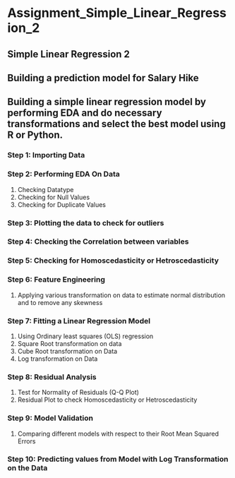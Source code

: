 # Assignment_Simple_Linear_Regression_2

## Simple Linear Regression 2

## Building a prediction model for Salary Hike
## Building a simple linear regression model by performing EDA and do necessary transformations and select the best model using R or Python.
### Step 1: Importing Data
### Step 2: Performing EDA On Data
1) Checking Datatype
2) Checking for Null Values
3) Checking for Duplicate Values
### Step 3: Plotting the data to check for outliers
### Step 4: Checking the Correlation between variables
### Step 5: Checking for Homoscedasticity or Hetroscedasticity
### Step 6: Feature Engineering
1) Applying various transformation on data to estimate normal distribution and to remove any skewness
### Step 7: Fitting a Linear Regression Model
1) Using Ordinary least squares (OLS) regression
2) Square Root transformation on data
3) Cube Root transformation on Data
4) Log transformation on Data
### Step 8: Residual Analysis
1) Test for Normality of Residuals (Q-Q Plot)
2) Residual Plot to check Homoscedasticity or Hetroscedasticity
### Step 9: Model Validation
1) Comparing different models with respect to their Root Mean Squared Errors
### Step 10: Predicting values from Model with Log Transformation on the Data

